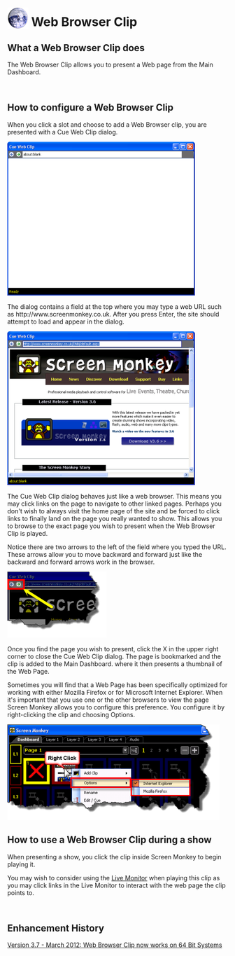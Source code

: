 <h1><img src="../../images/WebBrowserIcon.png" alt="" style="border: none; margin-left: 0px; 
		 margin-right: 0px; margin-top: 0px; margin-bottom: -6px;" border="0"> 
 Web Browser Clip</h1>
<h2>What a Web Browser Clip does</h2>
<p>The Web Browser Clip allows you to present a Web page from the Main 
 Dashboard.</p>
<p>&#160;</p>
<h2>How to configure a Web Browser Clip</h2>
<p>When you click a slot and choose to add a Web Browser clip, you are 
 presented with a <span class="hcp2">Cue Web Clip</span> 
 dialog.</p>
<p class="hcp3"><img src="../../images/CueWebClip.png" alt="" border="0" class="hcp4"></p>
<p>The dialog contains a field at the top where you may type a web URL 
 such as <span class="hcp2">http://www.screenmonkey.co.uk</span>. 
 After you press <span class="hcp2">Enter</span>, the site 
 should attempt to load and appear in the dialog.</p>
<p class="hcp3"><img src="../../images/CueWebClipLoaded.png" alt="" border="0" class="hcp4"></p>
<p>The <span class="hcp2">Cue Web Clip</span> dialog behaves 
 just like a web browser. This means you may click links on the page to 
 navigate to other linked pages. Perhaps you don't wish to always visit 
 the home page of the site and be forced to click links to finally land 
 on the page you really wanted to show. This allows you to browse to the 
 exact page you wish to present when the Web Browser Clip is played.</p>
<p>Notice there are two arrows to the left of the field where you typed 
 the URL. These arrows allow you to move backward and forward just like 
 the backward and forward arrows work in the browser.</p>
<p class="hcp3"><img src="../../images/CueWebClipLoaded2.png" alt="" border="0" class="hcp4"></p>
<p>Once you find the page you wish to present, click the <span class="hcp2">X</span> 
 in the upper right corner to close the Cue Web Clip dialog. The page is 
 bookmarked and the clip is added to the Main Dashboard. where it then 
 presents a thumbnail of the Web Page.</p>
<p><a name="FFOrIE"></a>Sometimes you will find that a Web Page has been 
 specifically optimized for working with either Mozilla Firefox or for 
 Microsoft Internet Explorer. When it's important that you use one or the 
 other browsers to view the page Screen Monkey allows you to configure 
 this preference. You configure it by right-clicking the clip and choosing 
 <span class="hcp2">Options</span>.</p>
<p class="hcp3"><img src="../../images/WebBrowserOptions.png" alt="" border="0" class="hcp4"></p>
<h2>How to use a Web Browser Clip during a show</h2>
<p>When presenting a show, you click the clip inside Screen Monkey to begin 
 playing it. </p>
<p>You may wish to consider using the <a href="../../tutorials/WorkingWithShows/LiveMonitor.md">Live 
 Monitor</a> when playing this clip as you may click links in the Live 
 Monitor to interact with the web page the clip points to.</p>
<p>&#160;</p>
<h2>Enhancement History</h2>
<p><a href="../../releases/Version_3_7.md#3764BitWebBrowserFix">Version 
 3.7 - March 2012: Web Browser Clip now works on 64 Bit Systems</a></p>
